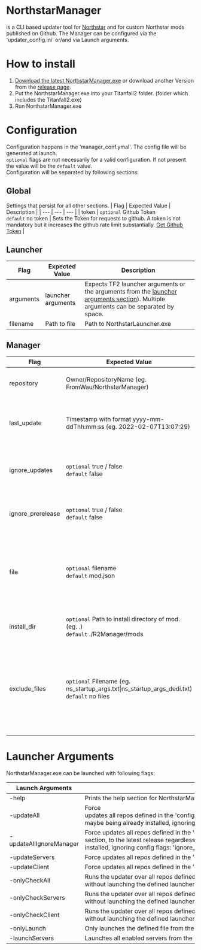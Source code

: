 NorthstarManager
====
is a CLI based updater tool for [Northstar](https://github.com/R2Northstar/Northstar) and for custom Northstar mods published on Github. The Manager can be configured via the 'updater_config.ini' or/and via Launch arguments. <br>

# How to install
1. [Download the latest NorthstarManager.exe](https://github.com/FromWau/NorthstarManager/releases/latest/download/NorthstarManager.exe) or download another Version from the [release page](https://github.com/FromWau/NorthstarManager/releases).
2. Put the NorthstarManager.exe into your Titanfall2 folder. (folder which includes the Titanfall2.exe)
3. Run NorthstarManager.exe

# Configuration
Configuration happens in the 'manager_conf.ymal'. The config file will be generated at launch. <br>
`optional` flags are not necessarily for a valid configuration. If not present the value will be the `default` value.<br>
Configuration will be separated by following sections:

## Global
Settings that persist for all other sections.
| Flag | Expected Value | Description |
| --- | --- | --- |
| token | `optional` Github Token <br> `default` no token | Sets the Token for requests to github. A token is not mandatory but it increases the github rate limit substantially. [Get Github Token](https://github.com/settings/tokens) |

## Launcher
| Flag | Expected Value | Description |
| --- | --- | --- |
| arguments | launcher arguments | Expects TF2 launcher arguments or the arguments from the [launcher arguments section](#launcher-arguments)). Multiple arguments can be separated by space. |
| filename | Path to file | Path to NorthstarLauncher.exe |

## Manager
| Flag | Expected Value | Description |
| --- | --- | --- |
| repository | Owner/RepositoryName (eg. FromWau/NorthstarManager) | Declares the repository of the mod. |
| last_update | Timestamp with format yyyy-mm-ddThh:mm:ss (eg. 2022-02-07T13:07:29) | Defines the Timestamp when repository was updated. |
| ignore_updates | `optional` true / false <br> `default` false | If true the mod with the set flag will not receive updates. |
| ignore_prerelease | `optional` true / false <br> `default` false | If true will ignore releases marked as prerelease. |
| file | `optional` filename <br> `default` mod.json | Sets the filename of the mod. Manager will render mod as corrupted if the file doesn't exist. |
| install_dir | `optional` Path to install directory of mod. (eg. .) <br> `default` ./R2Manager/mods | Defines the install location of the mod. |
| exclude_files | `optional` Filename (eg. ns_startup_args.txt\|ns_startup_args_dedi.txt) <br> `default` no files | Files to be excluded from replacing when installing the new version of a mod. Files will be separated by \|. |

# Launcher Arguments
NorthstarManager.exe can be launched with following flags:

| Launch Arguments | Description |
| --- | --- |
| -help | Prints the help section for NorthstarManager. |
| -updateAll | Force updates all repos defined in the 'config_updater.ini' to the latest release regardless of the latest release maybe being already installed, ignoring config flags: 'ignore_updates'. |
| -updateAllIgnoreManager | Force updates all repos defined in the 'config_updater.ini', except the Manager section, to the latest release regardless of the latest release maybe being already installed, ignoring config flags: 'ignore_updates'. |
| -updateServers | Force updates all repos defined in the 'config_updater.ini' under the Servers section. |
| -updateClient | Force updates all repos defined in the 'config_updater.ini' under the Manager and Mods section. |
| -onlyCheckAll | Runs the updater over all repos defined in the 'config_updater.ini' without launching the defined launcher in the 'manager_conf.ymal'. |
| -onlyCheckServers | Runs the updater over all repos defined in the 'config_updater.ini' under section Servers without launching the defined launcher in the 'manager_conf.ymal'. |
| -onlyCheckClient | Runs the updater over all repos defined in the 'config_updater.ini' under section Manager and Mods without launching the defined launcher in the 'manager_conf.ymal'. |
| -onlyLaunch | Only launches the defined file from the Launcher section, without checking fpr updates. |
| -launchServers | Launches all enabled servers from the 'manager_config.yaml' |


